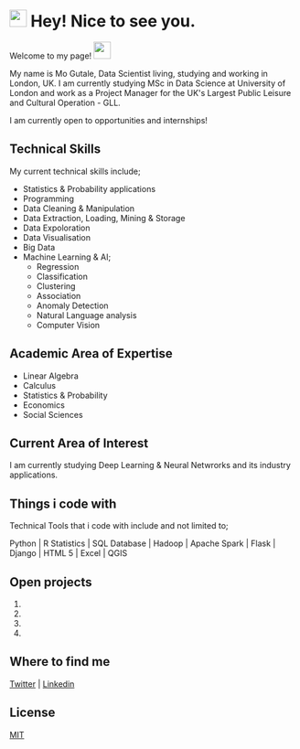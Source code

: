 # <h1><img src="https://emojis.slackmojis.com/emojis/images/1531849430/4246/blob-sunglasses.gif?1531849430" width="30"/> Hey! Nice to see you.</h1>

Welcome to my page! <img src="https://raw.githubusercontent.com/iampavangandhi/iampavangandhi/master/gifs/Hi.gif" width="30px"> 

My name is Mo Gutale, Data Scientist living, studying and working in London, UK.  I am currently studying MSc in Data Science at University of London and work as a Project Manager for the UK's Largest Public Leisure and Cultural Operation - GLL.  

I am currently open to opportunities and internships! 

## Technical Skills 

My current technical skills include;

* Statistics & Probability applications 
* Programming 
* Data Cleaning & Manipulation
* Data Extraction, Loading, Mining & Storage
* Data Expoloration
* Data Visualisation
* Big Data 
* Machine Learning & AI;
  * Regression
  * Classification
  * Clustering
  * Association
  * Anomaly Detection 
  * Natural Language analysis 
  * Computer Vision 

## Academic Area of Expertise 

- Linear Algebra
- Calculus 
- Statistics & Probability 
- Economics 
- Social Sciences 

## Current Area of Interest
I am currently studying Deep Learning & Neural Netwrorks and its industry applications. 

## Things i code with 

Technical Tools that i code with include and not limited to;

Python | R Statistics | SQL Database | Hadoop | Apache Spark | Flask | Django | HTML 5 | Excel | QGIS

## Open projects

1. 
2. 
3. 
4.
 
## Where to find me
[Twitter](https://twitter.com/mgutale) | [Linkedin](https://linkedin.com/mgutale)

## License
[MIT](https://choosealicense.com/licenses/mit/)
